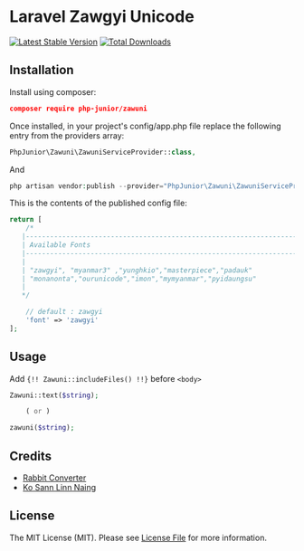 # Laravel Zawgyi Unicode

[![Latest Stable Version](https://poser.pugx.org/php-junior/zawuni/v/stable)](https://packagist.org/packages/php-junior/zawuni)
[![Total Downloads](https://poser.pugx.org/php-junior/zawuni/downloads)](https://packagist.org/packages/php-junior/zawuni)

## Installation

Install using composer:
```json
composer require php-junior/zawuni
```

Once installed, in your project's config/app.php file replace the following entry from the providers array:

```php
PhpJunior\Zawuni\ZawuniServiceProvider::class,
```

And 
```php 
php artisan vendor:publish --provider="PhpJunior\Zawuni\ZawuniServiceProvider"
```
This is the contents of the published config file:

```php
return [
    /*
   |--------------------------------------------------------------------------
   | Available Fonts
   |--------------------------------------------------------------------------
   |
   | "zawgyi", "myanmar3" ,"yunghkio","masterpiece","padauk"
   | "monanonta","ourunicode","imon","mymyanmar","pyidaungsu"
   |
   */

    // default : zawgyi
    'font' => 'zawgyi'
];
```

## Usage

Add `{!! Zawuni::includeFiles() !!}` before `<body>`

```php
Zawuni::text($string);

    ( or )

zawuni($string);
```

## Credits

- [Rabbit Converter](https://github.com/Rabbit-Converter/Rabbit-PHP)
- [Ko Sann Linn Naing](https://github.com/sanlinnaing/php-myanmar-encoding-checker)

## License

The MIT License (MIT). Please see [License File](LICENSE.md) for more information.  
